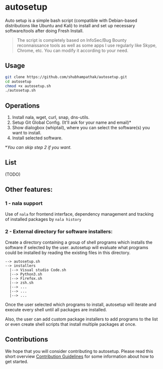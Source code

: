 # autosetup
Auto setup is a simple bash script (compatible with Debian-based distributions like Ubuntu and Kali) to install and set up necessary software/tools after doing Fresh Install.

> The script is completely based on InfoSec/Bug Bounty reconnaissance tools as well as some apps I use regularly like Skype, Chrome, etc.
> You can modify it according to your need.

<!--![AutoSetup.sh](https://user-images.githubusercontent.com/20816337/130368587-124ebdb6-4d96-4716-85f0-c1866d8d8eda.png)-->
<!--![AutoSetup.sh](https://user-images.githubusercontent.com/20816337/130368430-56b15e47-2c80-4dcc-b336-f9c41a6f274d.png)-->

## Usage

```bash
git clone https://github.com/shubhampathak/autosetup.git
cd autosetup
chmod +x autosetup.sh
./autosetup.sh
```
## Operations

1. Install nala, wget, curl, snap, dns-utils.
2. Setup Git Global Config. (It'll ask for your name and email)*
3. Show dialogbox (whiptail), where you can select the software(s) you want to install.
4. Install selected software.

**You can skip step 2 if you want.*

## List

(TODO)

## Other features:

### 1 - nala support

Use of `nala` for frontend interface, dependency management
and tracking of installed packages by `nala history`

### 2 - External directory for software installers:

Create a directory containing a group of shell programs
which installs the software if selected by the user.
autosetup will evaluate what programs could be installed
by reading the existing files in this directory.

```
--> autosetup.sh
--> installers
  |--> Visual studio Code.sh
  |--> Python3.sh
  |--> Firefox.sh
  |--> zsh.sh
  |--> ...
  |--> ...
  |--> ...
```

Once the user selected which programs to install,
autosetup will iterate and execute every shell until
all packages are installed.

Also, the user can add custom package installers to add programs
to the list or even create shell scripts that install multiple
packages at once.

## Contributions

We hope that you will consider contributing to autosetup. Please read this short overview [Contribution Guidelines](https://github.com/shubhampathak/autosetup/blob/master/CONTRIBUTING.md) for some information about how to get started. 

